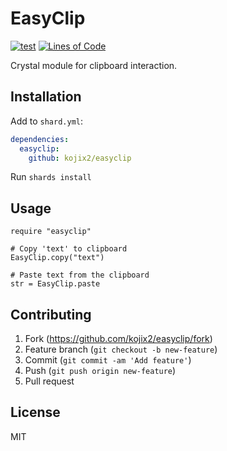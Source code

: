 # EasyClip

[![test](https://github.com/kojix2/easyclip/actions/workflows/test.yml/badge.svg)](https://github.com/kojix2/easyclip/actions/workflows/test.yml)
[![Lines of Code](https://img.shields.io/endpoint?url=https%3A%2F%2Ftokei.kojix2.net%2Fbadge%2Fgithub%2Fkojix2%2Feasyclip%2Flines)](https://tokei.kojix2.net/github/kojix2/easyclip)

Crystal module for clipboard interaction.

## Installation

Add to `shard.yml`:

```yaml
dependencies:
  easyclip:
    github: kojix2/easyclip
```

Run `shards install`

## Usage


```crystal
require "easyclip"

# Copy 'text' to clipboard
EasyClip.copy("text")

# Paste text from the clipboard
str = EasyClip.paste
```

## Contributing

1. Fork (<https://github.com/kojix2/easyclip/fork>)
2. Feature branch (`git checkout -b new-feature`)
3. Commit (`git commit -am 'Add feature'`)
4. Push (`git push origin new-feature`)
5. Pull request

## License

MIT 
